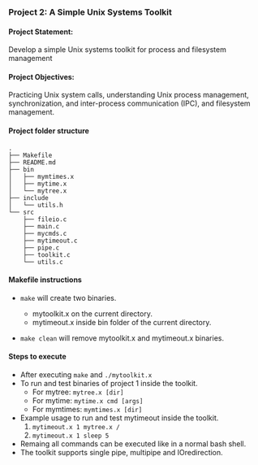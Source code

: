 ### Project 2: A Simple Unix Systems Toolkit

#### Project Statement: 
Develop a simple Unix systems toolkit for process and filesystem management

#### Project Objectives: 
Practicing Unix system calls, understanding Unix process management, synchronization, and inter-process communication (IPC), and filesystem management.

#### Project folder structure
    .
    ├── Makefile
    ├── README.md
    ├── bin
    │   ├── mymtimes.x
    │   ├── mytime.x
    │   └── mytree.x
    ├── include
    │   └── utils.h
    └── src
        ├── fileio.c
        ├── main.c
        ├── mycmds.c
        ├── mytimeout.c
        ├── pipe.c
        ├── toolkit.c
        └── utils.c

#### Makefile instructions
- `make` will create two binaries.
    - mytoolkit.x on the current directory.
    - mytimeout.x inside bin folder of the current directory.

- `make clean` will remove mytoolkit.x and mytimeout.x binaries.

#### Steps to execute
- After executing `make` and `./mytoolkit.x`
- To run and test binaries of project 1 inside the toolkit.
    - For mytree: `mytree.x [dir]`
    - For mytime: `mytime.x cmd [args]`
    - For mymtimes: `mymtimes.x [dir]`
- Example usage to run and test mytimeout inside the toolkit.
    1. `mytimeout.x 1 mytree.x /`
    2. `mytimeout.x 1 sleep 5`
- Remaing all commands can be executed like in a normal bash shell.
- The toolkit supports single pipe, multipipe and IOredirection.
